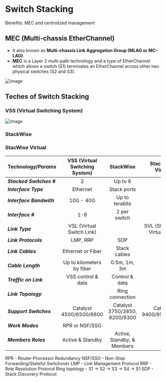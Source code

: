 # Switch Stacking
Benefits: MEC and centrolized management

## MEC (Multi-chassis EtherChannel)
- It also known as **Multi-chassis Link Aggregation Group (MLAG or MC-LAG)**.  
- **MEC** is a Layer 2 multi-path technology and a type of EtherChannel which allows a switch (S1) terminates an EtherChannel across other two physical switches (S2 and S3).  

![image](https://github.com/user-attachments/assets/86a28105-0b5f-494f-8fcf-ddaf186d37de)

## Teches of Switch Stacking

### VSS (Virtual Switching System)

![image](https://github.com/user-attachments/assets/044774ea-0ed6-4f02-8699-5fb8c4379bae)

### StackWise



### StacWise Virtual



Technology/***Params***  | VSS (Virtual Switching System) | StackWise                     | StackWise Virtual |
:------------------------|:------------------------------:|:-----------------------------:|:-----------------:|
***Stacked Switches #*** | 2                              | Up to 8                       | 2
***Interface Type***     | Ethernet                       | Stack ports                   |
***Interface Bandwith*** | 10G - 40G                      | Up to terabits                |
***Interface #***        | 1-8                            | 2 per switch                  |
***Link Type***          | VSL (Virtual Switch Link)      |                               | SVL (StackWise Virtual Link)
***Link Protocols***     | LMP, RRP                       | SDP                           |
***Link Cables***        | Ethernet or Fiber              | Stack cables                  |
***Cable Length***       | Up to kilometers by fiber      | 0.5m, 1m, 3m                  |
***Traffic on Link***    | VSS control & data             | Control & data                |
***Link Topology***      |                                | Ring connection               |
***Support Switches***   | Catalyst 4500/6500/6800        | Catalyst 3750/3850, 9200/9300 | Catalyst 9400/9500/9600
***Work Modes***         | RPR or NSF/SSO                 |                               |
***Members Roles***      | Active & Standby               | Active, Standby, & Members    |

RPR - Router-Processor Redundancy
NSF/SSO - Non-Stop Forwarding/Stateful Switchover
LMP - Link Management Protocol
RRP - Role Resolution Protocol
Ring topology - S1 -> S2 -> S3 -> S4 -> S1
SDP - Stack Discovery Protocol
